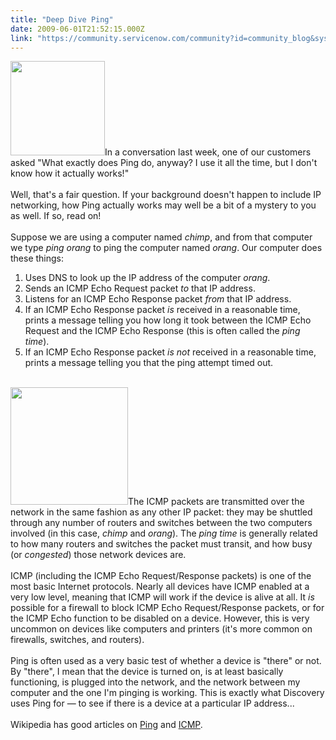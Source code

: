 ```yaml
---
title: "Deep Dive Ping"
date: 2009-06-01T21:52:15.000Z
link: "https://community.servicenow.com/community?id=community_blog&sys_id=bf3d6ee5dbd0dbc01dcaf3231f961973"
---
```

<p><img  alt="" class="jive-image" src="cd8b4c46db1c1344e9737a9e0f961914.iix" style="width: auto; height: 151px;" />In a conversation last week, one of our customers asked "What exactly does Ping do, anyway? I use it all the time, but I don't know how it actually works!"<br /><br />Well, that's a fair question. If your background doesn't happen to include IP networking, how Ping actually works may well be a bit of a mystery to you as well. If so, read on!<!--break--><br /><br />Suppose we are using a computer named <i>chimp</i>, and from that computer we type <i>ping orang</i> to ping the computer named <i>orang</i>. Our computer does these things:<br /><ol><li>Uses DNS to look up the IP address of the computer <i>orang</i>.</li><li>Sends an ICMP Echo Request packet <i>to</i> that IP address.</li><li>Listens for an ICMP Echo Response packet <i>from</i> that IP address.</li><li>If an ICMP Echo Response packet <i>is</i> received in a reasonable time, prints a message telling you how long it took between the ICMP Echo Request and the ICMP Echo Response (this is often called the <i>ping time</i>).</li><li>If an ICMP Echo Response packet <i>is not</i> received in a reasonable time, prints a message telling you that the ping attempt timed out.</li></ol><br /><img  alt="" class="jive-image" src="0f1babb1dbd4dfc0b322f4621f9619e0.iix" style="width: auto; height: 188px;" />The ICMP packets are transmitted over the network in the same fashion as any other IP packet: they may be shuttled through any number of routers and switches between the two computers involved (in this case, <i>chimp</i> and <i>orang</i>). The <i>ping time</i> is generally related to how many routers and switches the packet must transit, and how busy (or <i>congested</i>) those network devices are.<br /><br />ICMP (including the ICMP Echo Request/Response packets) is one of the most basic Internet protocols. Nearly all devices have ICMP enabled at a very low level, meaning that ICMP will work if the device is alive at all. It <i>is</i> possible for a firewall to block ICMP Echo Request/Response packets, or for the ICMP Echo function to be disabled on a device. However, this is very uncommon on devices like computers and printers (it's more common on firewalls, switches, and routers).<br /><br />Ping is often used as a very basic test of whether a device is "there" or not. By "there", I mean that the device is turned on, is at least basically functioning, is plugged into the network, and the network between my computer and the one I'm pinging is working. This is exactly what Discovery uses Ping for — to see if there is a device at a particular IP address...<br /><br />Wikipedia has good articles on <a title=".wikipedia.org/wiki/Ping" href="http://en.wikipedia.org/wiki/Ping">Ping</a> and <a title=".wikipedia.org/wiki/Internet_Control_Message_Protocol" href="http://en.wikipedia.org/wiki/Internet_Control_Message_Protocol">ICMP</a>.</p>